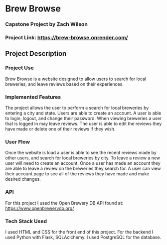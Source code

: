 
# Brew Browse

### Capstone Project by Zach Wilson

### Project Link: https://brew-browse.onrender.com/

## Project Description

### Project Use

Brew Browse is a website designed to allow users to search for local breweries, and leave reviews based on their experiences.

### Implemented Features

The project allows the user to perform a search for local breweries by entering a city and state. Users are able to create an account.
A user is able to login, logout, and change their password. When viewing breweries a user that is logged in may leave reviews. 
The user is able to edit the reviews they have made or delete one of their reviews if they wish. 


### User Flow

Once the website is load a user is able to see the recent reviews made by other users, and search for local breweries by city. 
To leave a review a new user will need to create an account. Once a user has made an account they are able to leave a review on the breweries they search for.
A user can view their account page to see all of the reviews they have made and make desired changes. 

### API

For this project I used the Open Brewery DB API found at: https://www.openbrewerydb.org/

### Tech Stack Used

I used HTML and CSS for the front end of this project. For the backend I used Python with Flask, SQLAclchemy. I used PostgreSQL for the database. 
